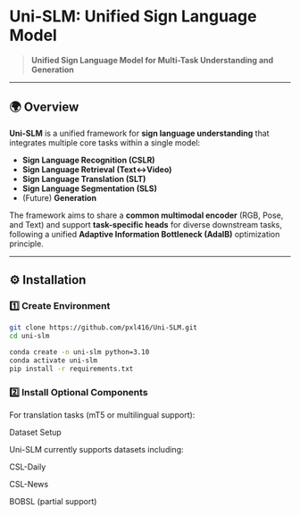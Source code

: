 # Uni-SLM: Unified Sign Language Model

> **Unified Sign Language Model for Multi-Task Understanding and Generation**

---

## 🌍 Overview

**Uni-SLM** is a unified framework for **sign language understanding** that integrates multiple core tasks within a single model:

- **Sign Language Recognition (CSLR)**  
- **Sign Language Retrieval (Text↔Video)**  
- **Sign Language Translation (SLT)**  
- **Sign Language Segmentation (SLS)**
- (Future) **Generation**

The framework aims to share a **common multimodal encoder** (RGB, Pose, and Text) and support **task-specific heads** for diverse downstream tasks, following a unified **Adaptive Information Bottleneck (AdaIB)** optimization principle.

---


## ⚙️ Installation

### 1️⃣ Create Environment
```bash
git clone https://github.com/pxl416/Uni-SLM.git
cd uni-slm

conda create -n uni-slm python=3.10
conda activate uni-slm
pip install -r requirements.txt
```

### 2️⃣ Install Optional Components

For translation tasks (mT5 or multilingual support):

Dataset Setup

Uni-SLM currently supports datasets including:

CSL-Daily

CSL-News

BOBSL (partial support)

